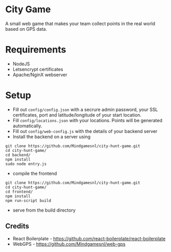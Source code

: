 # City Game
A small web game that makes your team collect points in the real world based on GPS data.

# Requirements
 - NodeJS
 - Letsencrypt certificates
 - Apache/NginX webserver
 
# Setup
 - Fill out `config/config.json` with a secrure admin password, your SSL certificates, port and latitude/longitude of your start location.
 - Fill `config/locations.json` with your locations. Points will be generated automatically.
 - Fill out `config/web-config.js` with the details of your backend server
 - Install the backend on a server using
```
git clone https://github.com/Mindgamesnl/city-hunt-game.git
cd city-hunt-game/
cd backend/
npm install
sudo node entry.js
```
 - compile the frontend
```
git clone https://github.com/Mindgamesnl/city-hunt-game.git
cd city-hunt-game/
cd frontend/
npm install
npm run-script build
```
 - serve from the build directory
 


## Credits
 - React Boilerplate - https://github.com/react-boilerplate/react-boilerplate
 - WebGPS - https://github.com/Mindgamesnl/web-gps

